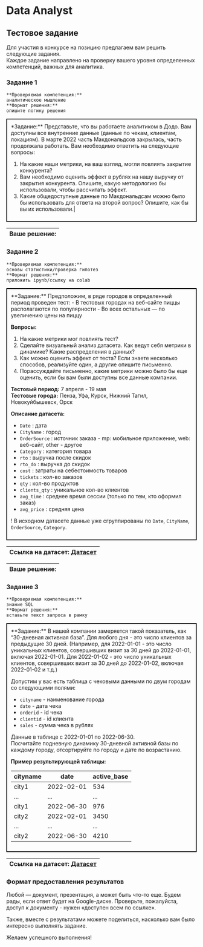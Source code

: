 # Data Analyst  
## Тестовое задание  

Для участия в конкурсе на позицию предлагаем вам решить следующие задания.  
Каждое задание направлено на проверку вашего уровня определенных компетенций, важных для аналитика.

### Задание 1  
```
**Проверяемая компетенция:**  
аналитическое мышление  
**Формат решения:**  
опишите логику решения  
```
<div style="border: 2px solid black; padding: 10px;">
*Задание:**                                                                           
Представьте, что вы работаете аналитиком в Додо. Вам доступны все внутренние данные   (данные по чекам, клиентам, локациям). В марте 2022 часть Макдональдсов закрылась, часть продолжала работать. Вам необходимо ответить на следующие вопросы:

1. На какие наши метрики, на ваш взгляд, могли повлиять закрытие конкурента?
2. Вам необходимо оценить эффект в рублях на нашу выручку от закрытия конкурента. Опишите, какую методологию бы использовали, чтобы рассчитать эффект.
3. Какие общедоступные данные по Макдональдсам можно было бы использовать для ответа на второй вопрос? Опишите, как бы вы их использовали.|
</div>

|**Ваше решение:**                                          |
|-----------------------------------------------------------|

### Задание 2  
```
**Проверяемая компетенция:**  
основы статистики/проверка гипотез  
**Формат решения:**  
приложить ipynb/ссылку на colab  
```
<div style="border: 2px solid black; padding: 10px;">
**Задание:**  
Предположим, в ряде городов в определенный период проведен тест:
- В тестовых городах на веб-сайте пиццы располагаются по популярности
- Во всех остальных — по увеличению цены на пиццу  

**Вопросы:**

1. На какие метрики мог повлиять тест?
2. Сделайте визуальный анализ датасета. Как ведут себя метрики в динамике? Какие распределения в данных?
3. Как можно оценить эффект от теста? Если знаете несколько способов, реализуйте один, а другие опишите письменно.
4. Порассуждайте письменно, какие метрики можно было бы еще оценить, если бы вам были доступны все данные компании.

**Тестовый период:** 7 апреля - 19 мая  
**Тестовые города:** Пенза, Уфа, Курск, Нижний Тагил, Новокуйбышевск, Орск  

**Описание датасета:**
- `Date` : дата
- `CityName` : город
- `OrderSource` : источник заказа - mp: мобильное приложение, web: веб-сайт, other - другое
- `Category` : категория товара
- `rto` : выручка после скидок
- `rto_do` : выручка до скидок
- `cost` : затраты на себестоимость товаров
- `tickets` : кол-во заказов
- `qty` : кол-во продуктов
- `clients_qty` : уникальное кол-во клиентов
- `avg_time` : среднее время сессии (только по тем, кто оформил заказ)
- `avg_price` : средняя цена

 ! В исходном датасете данные уже сгруппированы по `Date`, `CityName`, `OrderSource`, `Category`. 
 </div>

|**Ссылка на датасет:** [Датасет](оценка_категорий_4.csv)          |
|------------------------------------------------------------------|

| **Ваше решение:**                                        |
|----------------------------------------------------------|


### Задание 3  
```
**Проверяемая компетенция:**  
знание SQL  
**Формат решения:**  
вставьте текст запроса в рамку  
```
<div style="border: 2px solid black; padding: 10px;">
**Задание:**  
В нашей компании замеряется такой показатель, как “30-дневная активная база”. Для любого дня - это число клиентов за предыдущие 30 дней. (Например, для 2022-01-01 - это число уникальных клиентов, совершивших визит за 30 дней до 2022-01-01, включая 2022-01-01. Для 2022-01-02 - это число уникальных клиентов, совершивших визит за 30 дней до 2022-01-02, включая 2022-01-02 и т.д.)

Допустим у вас есть таблица с чековыми данными по двум городам со следующими полями:  
- `cityname` - наименование города  
- `date` - дата чека  
- `orderid` - id чека  
- `clientid` - id клиента  
- `sales` - сумма чека в рублях  

Данные в таблице с 2022-01-01 по 2022-06-30.  
Посчитайте подневную динамику 30-дневной активной базы по каждому городу, отсортируйте по городу и дате по возрастанию.

**Пример результирующей таблицы:**

| cityname | date       | active_base |
| -------- | ---------- | ----------- |
| city1    | 2022-02-01 | 534         |
| ...      | ...        | ...         |
| city1    | 2022-06-30 | 976         |
| city2    | 2022-02-01 | 3450        |
| ...      | ...        | ...         |
| city2    | 2022-06-30 | 4210        |

</div>

| **Ссылка на датасет:** [Датасет](DA_sql_sample%20-%20sql_task.csv) |
|--------------------------------------------------------------------|

### Формат предоставления результатов  
Любой — документ, презентация, а может быть что-то еще. Будем рады, если ответ будет на Google-диске. Проверьте, пожалуйста, доступ к документу - нужен «доступен всем по ссылке».  

Также, вместе с результатами можете поделиться, насколько вам было интересно выполнять задание.  

Желаем успешного выполнения!
